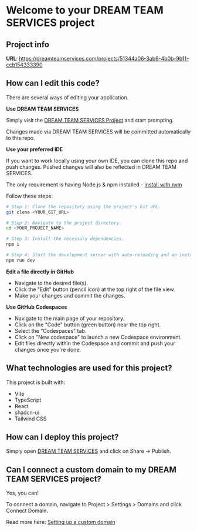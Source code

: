 # Welcome to your DREAM TEAM SERVICES project

## Project info

**URL**: https://dreamteamservices.com/projects/51344a06-3ab9-4b0b-9b11-ccb154333390

## How can I edit this code?

There are several ways of editing your application.

**Use DREAM TEAM SERVICES**

Simply visit the [DREAM TEAM SERVICES Project](https://dreamteamservices.com/projects/51344a06-3ab9-4b0b-9b11-ccb154333390) and start prompting.

Changes made via DREAM TEAM SERVICES will be committed automatically to this repo.

**Use your preferred IDE**

If you want to work locally using your own IDE, you can clone this repo and push changes. Pushed changes will also be reflected in DREAM TEAM SERVICES.

The only requirement is having Node.js & npm installed - [install with nvm](https://github.com/nvm-sh/nvm#installing-and-updating)

Follow these steps:

```sh
# Step 1: Clone the repository using the project's Git URL.
git clone <YOUR_GIT_URL>

# Step 2: Navigate to the project directory.
cd <YOUR_PROJECT_NAME>

# Step 3: Install the necessary dependencies.
npm i

# Step 4: Start the development server with auto-reloading and an instant preview.
npm run dev
```

**Edit a file directly in GitHub**

- Navigate to the desired file(s).
- Click the "Edit" button (pencil icon) at the top right of the file view.
- Make your changes and commit the changes.

**Use GitHub Codespaces**

- Navigate to the main page of your repository.
- Click on the "Code" button (green button) near the top right.
- Select the "Codespaces" tab.
- Click on "New codespace" to launch a new Codespace environment.
- Edit files directly within the Codespace and commit and push your changes once you're done.

## What technologies are used for this project?

This project is built with:

- Vite
- TypeScript
- React
- shadcn-ui
- Tailwind CSS

## How can I deploy this project?

Simply open [DREAM TEAM SERVICES](https://dreamteamservices.com/projects/51344a06-3ab9-4b0b-9b11-ccb154333390) and click on Share -> Publish.

## Can I connect a custom domain to my DREAM TEAM SERVICES project?

Yes, you can!

To connect a domain, navigate to Project > Settings > Domains and click Connect Domain.

Read more here: [Setting up a custom domain](https://docs.dreamteamservices.com/tips-tricks/custom-domain#step-by-step-guide)
